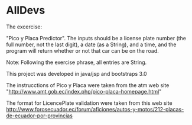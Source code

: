 # AllDevs
The excercise:

"Pico y Placa Predictor". 
The inputs should be a license plate number (the full number, not the last digit), a date (as a String), and a time, 
and the program will return whether or not that car can be on the road.

Note: Following the exercise phrase, all entries are String.

This project was developed in java/jsp and bootstraps 3.0

The instrucctions of Pico y Placa were taken from the atm web site "http://www.amt.gob.ec/index.php/pico-placa-homepage.html"

The format for LicencePlate validation were taken from this web site http://www.forosecuador.ec/forum/aficiones/autos-y-motos/212-placas-de-ecuador-por-provincias
